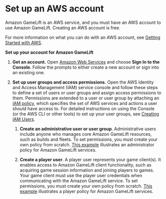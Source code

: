 # Set up an AWS account<a name="setting-up-aws-login"></a>

Amazon GameLift is an AWS service, and you must have an AWS account to use Amazon GameLift\. Creating an AWS account is free\.

For more information on what you can do with an AWS account, see [Getting Started with AWS](https://aws.amazon.com/getting-started/)\.

**Set up your account for Amazon GameLift**

1. **Get an account\.** Open [Amazon Web Services](https://aws.amazon.com/) and choose **Sign In to the Console**\. Follow the prompts to either create a new account or sign into an existing one\.

1. **Set up user groups and access permissions\.** Open the AWS Identity and Access Management \(IAM\) service console and follow these steps to define a set of users or user groups and assign access permissions to them\. Permissions are extended to a user or user group by attaching an [IAM policy](https://docs.aws.amazon.com/IAM/latest/UserGuide/access_policies.html), which specifies the set of AWS services and actions a user should have access to\. For detailed instructions on using the Console \(or the AWS CLI or other tools\) to set up your user groups, see [Creating IAM Users](https://docs.aws.amazon.com/IAM/latest/UserGuide/id_users_create.html)\.

   1. **Create an administrative user or user group**\. Administrative users include anyone who manages core Amazon GameLift resources, such as builds and fleets\. To set permissions, you must create your own policy from scratch\. [This example](gamelift-iam-policy-examples.md) illustrates an administrator policy for Amazon GameLift services\. 

   1. **Create a player user**\. A player user represents your game client\(s\)\. It enables access to Amazon GameLift client functionality, such as acquiring game session information and joining players to games\. Your game client must use the player user credentials when communicating with the Amazon GameLift service\. To set permissions, you must create your own policy from scratch\. [This example](gamelift-iam-policy-examples.md) illustrates a player policy for Amazon GameLift services\. 